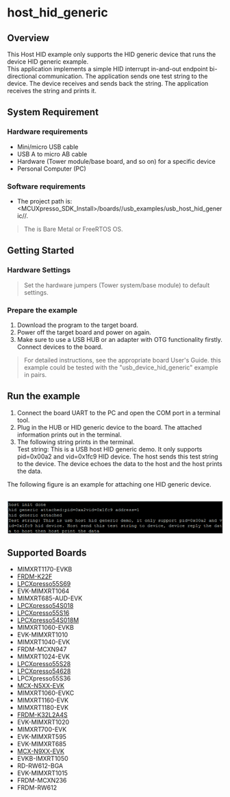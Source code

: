 # host_hid_generic



## Overview

This Host HID example only supports the HID generic device that runs the device HID generic example. 
<br> This application implements a simple HID interrupt in-and-out endpoint bi-directional communication.
The application sends one test string to the device. The device receives and sends back the string. The application receives the string and prints it.

## System Requirement

### Hardware requirements

- Mini/micro USB cable
- USB A to micro AB cable
- Hardware (Tower module/base board, and so on) for a specific device
- Personal Computer (PC)


### Software requirements

- The project path is: 
<br> <MCUXpresso_SDK_Install>/boards/<board>/usb_examples/usb_host_hid_generic/<rtos>/<toolchain>.
> The <rtos> is Bare Metal or FreeRTOS OS.


## Getting Started

### Hardware Settings

> Set the hardware jumpers (Tower system/base module) to default settings.


### Prepare the example 

1.  Download the program to the target board.
2.  Power off the target board and power on again.
3.  Make sure to use a USB HUB or an adapter with OTG functionality firstly. Connect devices to the board.

> For detailed instructions, see the appropriate board User's Guide.
> this example could be tested with the "usb_device_hid_generic" example in pairs.

## Run the example

1.  Connect the board UART to the PC and open the COM port in a terminal tool.
2.  Plug in the HUB or HID generic device to the board. The attached information prints out in the terminal.
3.  The following string prints in the terminal.
<br>  Test string: This is a USB host HID generic demo. It only supports pid=0x00a2 and vid=0x1fc9 HID device. 
The host sends this test string to the device. The device echoes the data to the host and the host prints the data.

The following figure is an example for attaching one HID generic device.

<br>![Attach HID generic device](host_hid_generic_output.jpg "Attach HID generic device")




## Supported Boards
- MIMXRT1170-EVKB
- [FRDM-K22F](../../_boards/frdmk22f/usb_examples/usb_host_hid_generic/example_board_readme.md)
- [LPCXpresso55S69](../../_boards/lpcxpresso55s69/usb_examples/usb_host_hid_generic/example_board_readme.md)
- EVK-MIMXRT1064
- MIMXRT685-AUD-EVK
- [LPCXpresso54S018](../../_boards/lpcxpresso54s018/usb_examples/usb_host_hid_generic/example_board_readme.md)
- [LPCXpresso55S16](../../_boards/lpcxpresso55s16/usb_examples/usb_host_hid_generic/example_board_readme.md)
- [LPCXpresso54S018M](../../_boards/lpcxpresso54s018m/usb_examples/usb_host_hid_generic/example_board_readme.md)
- MIMXRT1060-EVKB
- EVK-MIMXRT1010
- MIMXRT1040-EVK
- FRDM-MCXN947
- MIMXRT1024-EVK
- [LPCXpresso55S28](../../_boards/lpcxpresso55s28/usb_examples/usb_host_hid_generic/example_board_readme.md)
- [LPCXpresso54628](../../_boards/lpcxpresso54628/usb_examples/usb_host_hid_generic/example_board_readme.md)
- LPCXpresso55S36
- [MCX-N5XX-EVK](../../_boards/mcxn5xxevk/usb_examples/usb_host_hid_generic/example_board_readme.md)
- MIMXRT1060-EVKC
- MIMXRT1160-EVK
- MIMXRT1180-EVK
- [FRDM-K32L2A4S](../../_boards/frdmk32l2a4s/usb_examples/usb_host_hid_generic/example_board_readme.md)
- EVK-MIMXRT1020
- MIMXRT700-EVK
- EVK-MIMXRT595
- EVK-MIMXRT685
- [MCX-N9XX-EVK](../../_boards/mcxn9xxevk/usb_examples/usb_host_hid_generic/example_board_readme.md)
- EVKB-IMXRT1050
- RD-RW612-BGA
- EVK-MIMXRT1015
- FRDM-MCXN236
- FRDM-RW612
